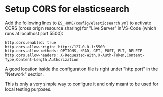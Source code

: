 # Setup CORS for elasticsearch

Add the following lines to `ES_HOME/config/elasticsearch.yml` to activate
CORS (cross origin resource sharing) for "Live Server" in VS-Code (which runs at localhost port 5500):

```
http.cors.enabled: true
http.cors.allow-origin: http://127.0.0.1:5500
http.cors.allow-methods: OPTIONS, HEAD, GET, POST, PUT, DELETE
http.cors.allow-headers: X-Requested-With,X-Auth-Token,Content-Type,Content-Length,Authorization
```

A good location inside the configuration file is right under "http.port" in the "Network" section.

This is only a very simple way to configure it and only
meant to be used for local testing purposes.